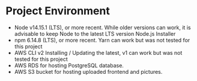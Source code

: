 
# Project Environment
* Node v14.15.1 (LTS), or more recent. While older versions can work, it is advisable to keep Node to the latest LTS version Node.js Installer
* npm 6.14.8 (LTS), or more recent. Yarn can work but was not tested for this project
* AWS CLI v2 Installing / Updating the latest, v1 can work but was not tested for this project
* AWS  RDS for hosting PostgreSQL database.
* AWS  S3 bucket for hosting uploaded frontend and pictures.